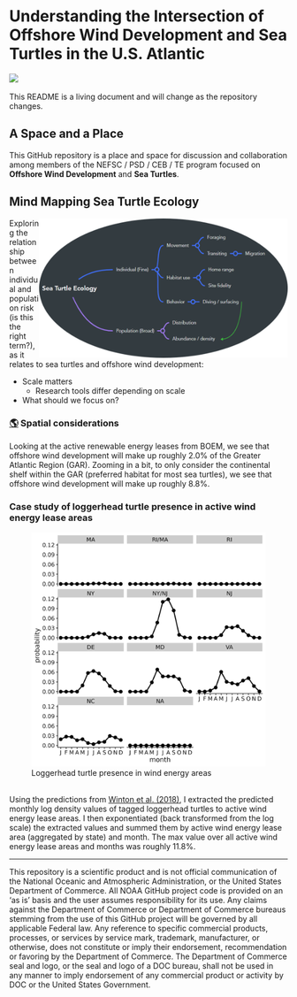 
<!-- README.md is generated from README.Rmd. Please edit that file -->

# Understanding the Intersection of Offshore Wind Development and Sea Turtles in the U.S. Atlantic

![](https://github.com/jmhatch-NOAA/READ-PSB-TE-Wind/actions/workflows/secretScan.yml/badge.svg)

This README is a living document and will change as the repository
changes.

## A Space and a Place

This GitHub repository is a place and space for discussion and
collaboration among members of the NEFSC / PSD / CEB / TE program
focused on **Offshore Wind Development** and **Sea Turtles**.

## Mind Mapping Sea Turtle Ecology

<img src="imgs/mind_map_te_wind.png" align="right" width="450"/>

Exploring the relationship between individual and population risk (is
this the right term?), as it relates to sea turtles and offshore wind
development:

- Scale matters
  - Research tools differ depending on scale
- What should we focus on?

### [:earth_americas:](https://jmhatch-noaa.github.io/READ-PSB-TE-Wind/) Spatial considerations

Looking at the active renewable energy leases from BOEM, we see that
offshore wind development will make up roughly 2.0% of the Greater
Atlantic Region (GAR). Zooming in a bit, to only consider the
continental shelf within the GAR (preferred habitat for most sea
turtles), we see that offshore wind development will make up roughly
8.8%.

### Case study of loggerhead turtle presence in active wind energy lease areas

<figure>
<img src="./imgs/cc_presence_weas.png"
alt="Loggerhead turtle presence in wind energy areas" />
<figcaption aria-hidden="true">Loggerhead turtle presence in wind energy
areas</figcaption>
</figure>

<br> Using the predictions from [Winton et
al. (2018)](https://www.int-res.com/abstracts/meps/v586/p217-232/), I
extracted the predicted monthly log density values of tagged loggerhead
turtles to active wind energy lease areas. I then exponentiated (back
transformed from the log scale) the extracted values and summed them by
active wind energy lease area (aggregated by state) and month. The max
value over all active wind energy lease areas and months was roughly
11.8%.

------------------------------------------------------------------------

This repository is a scientific product and is not official
communication of the National Oceanic and Atmospheric Administration, or
the United States Department of Commerce. All NOAA GitHub project code
is provided on an ‘as is’ basis and the user assumes responsibility for
its use. Any claims against the Department of Commerce or Department of
Commerce bureaus stemming from the use of this GitHub project will be
governed by all applicable Federal law. Any reference to specific
commercial products, processes, or services by service mark, trademark,
manufacturer, or otherwise, does not constitute or imply their
endorsement, recommendation or favoring by the Department of Commerce.
The Department of Commerce seal and logo, or the seal and logo of a DOC
bureau, shall not be used in any manner to imply endorsement of any
commercial product or activity by DOC or the United States Government.
